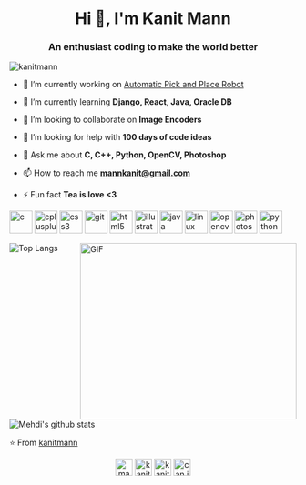 <h1 align="center">Hi 👋, I'm Kanit Mann</h1>
<h3 align="center">An enthusiast coding to make the world better</h3>

<p align="left"> <img src="https://komarev.com/ghpvc/?username=kanitmann" alt="kanitmann" /> </p>

- 🔭 I’m currently working on [Automatic Pick and Place Robot](https://github.com/kanitmann/pick_n_place_arduino)

- 🌱 I’m currently learning **Django, React, Java, Oracle DB**

- 👯 I’m looking to collaborate on **Image Encoders**

- 🤔 I’m looking for help with **100 days of code ideas**

- 💬 Ask me about **C, C++, Python, OpenCV, Photoshop**

- 📫 How to reach me **mannkanit@gmail.com**

- ⚡ Fun fact **Tea is love <3**


<p align="left"><img src="https://devicons.github.io/devicon/devicon.git/icons/c/c-original.svg" alt="c" width="40" height="40"/> 
  <img src="https://devicons.github.io/devicon/devicon.git/icons/cplusplus/cplusplus-original.svg" alt="cplusplus" width="40" height="40"/> 
  <img src="https://devicons.github.io/devicon/devicon.git/icons/css3/css3-original-wordmark.svg" alt="css3" width="40" height="40"/> 
  <img src="https://www.vectorlogo.zone/logos/git-scm/git-scm-icon.svg" alt="git" width="40" height="40"/> 
  <img src="https://devicons.github.io/devicon/devicon.git/icons/html5/html5-original-wordmark.svg" alt="html5" width="40" height="40"/> 
  <img src="https://www.vectorlogo.zone/logos/adobe_illustrator/adobe_illustrator-icon.svg" alt="illustrator" width="40" height="40"/> 
  <img src="https://devicons.github.io/devicon/devicon.git/icons/java/java-original-wordmark.svg" alt="java" width="40" height="40"/> 
  <img src="https://devicons.github.io/devicon/devicon.git/icons/linux/linux-original.svg" alt="linux" width="40" height="40"/> 
  <img src="https://www.vectorlogo.zone/logos/opencv/opencv-icon.svg" alt="opencv" width="40" height="40"/> 
  <img src="https://devicons.github.io/devicon/devicon.git/icons/photoshop/photoshop-plain.svg" alt="photoshop" width="40" height="40"/> 
  <img src="https://devicons.github.io/devicon/devicon.git/icons/python/python-original.svg" alt="python" width="40" height="40"/></p>
  <img align="right" alt="GIF" src="https://i.pinimg.com/originals/e4/26/70/e426702edf874b181aced1e2fa5c6cde.gif" width = "380" height = "310">
  
![Top Langs](https://github-readme-stats.vercel.app/api/top-langs/?username=kanitmann)

![Mehdi's github stats](https://github-readme-stats.vercel.app/api?username=kanitmann&show_icons=true&hide_border=true)

⭐️ From [kanitmann](https://github.com/kanitmann)

<p align="center">
<a href="https://twitter.com/mann_kanit" target="blank"><img align="center" src="https://cdn.jsdelivr.net/npm/simple-icons@3.0.1/icons/twitter.svg" alt="mann_kanit" height="30" width="30" /></a>
<a href="https://linkedin.com/in/kanitmann" target="blank"><img align="center" src="https://cdn.jsdelivr.net/npm/simple-icons@3.0.1/icons/linkedin.svg" alt="kanitmann" height="30" width="30" /></a>
<a href="https://fb.com/kanit.mann.5/" target="blank"><img align="center" src="https://cdn.jsdelivr.net/npm/simple-icons@3.0.1/icons/facebook.svg" alt="kanit.mann.5/" height="30" width="30" /></a>
<a href="https://instagram.com/can.it07" target="blank"><img align="center" src="https://cdn.jsdelivr.net/npm/simple-icons@3.0.1/icons/instagram.svg" alt="can.it07" height="30" width="30" /></a>
</p>
